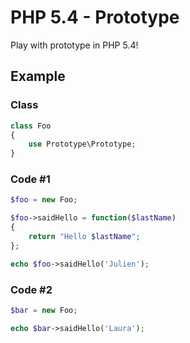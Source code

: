# PHP 5.4 - Prototype

Play with prototype in PHP 5.4!

## Example

### Class
``` php
class Foo
{
	use Prototype\Prototype;
}
```

### Code #1
``` php
$foo = new Foo;

$foo->saidHello = function($lastName)
{
	return "Hello $lastName";
};

echo $foo->saidHello('Julien');
```

### Code #2
```php
$bar = new Foo;

echo $bar->saidHello('Laura');
```